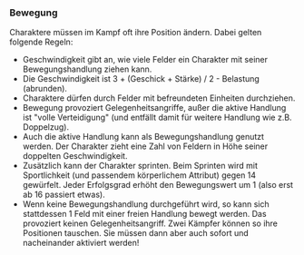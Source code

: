 ### Bewegung

Charaktere müssen im Kampf oft ihre Position ändern. Dabei gelten folgende Regeln:

* Geschwindigkeit gibt an, wie viele Felder ein Charakter mit seiner Bewegungshandlung ziehen kann.
* Die Geschwindigkeit ist 3 + (Geschick + Stärke) / 2 - Belastung (abrunden).
* Charaktere dürfen durch Felder mit befreundeten Einheiten durchziehen.
* Bewegung provoziert Gelegenheitsangriffe, außer die aktive Handlung ist "volle Verteidigung" (und entfällt damit
für weitere Handlung wie z.B. Doppelzug).
* Auch die aktive Handlung kann als Bewegungshandlung genutzt werden. Der Charakter zieht eine Zahl von Feldern in Höhe
seiner doppelten Geschwindigkeit.
* Zusätzlich kann der Charakter sprinten. Beim Sprinten wird mit Sportlichkeit (und passendem körperlichem Attribut)
gegen 14 gewürfelt. Jeder Erfolgsgrad erhöht den Bewegungswert um 1 (also erst ab 16 passiert etwas).
* Wenn keine Bewegungshandlung durchgeführt wird, so kann sich stattdessen 1 Feld mit
einer freien Handlung bewegt werden. Das provoziert keinen Gelegenheitsangriff. Zwei Kämpfer können so ihre
Positionen tauschen. Sie müssen dann aber auch sofort und nacheinander aktiviert werden!
